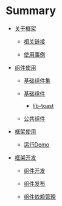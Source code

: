 # Summary

* [关于框架](README.md)

    * [相关链接](summary/links.md)

    * [使用事例](summary/samples.md)

* [组件使用](use/start.md)

    * [基础组件集](use/libs/lib-wrapper.md)

    * [基础组件](use/libs/lib.md)
        
        <!-- * [lib-log](use/libs/lib-log.md)
        * [lib-android-os](use/libs/lib-android-os.md)
        * [lib-android](use/libs/lib-android.md)
        * [lib-thread](use/libs/lib-thread.md) -->
        * [lib-toast](use/libs/lib-toast.md)
        <!-- * [lib-utils-common](use/libs/lib-utils-common.md) -->
        <!-- * [](use/libs/.md) -->

    * [公共组件](use/common/common.md)
        
        <!-- * [](use/common/.md) -->

* [框架使用](sample/start.md)

    * [运行Demo](sample/demo.md)

* [框架开发]()

    * [组件开发](dev/dev.md)

    * [组件发布](dev/dev.md)

    * [组件依赖管理](https://blog-oversea.bihe0832.com/android-dev-module-denpendencies.html)


